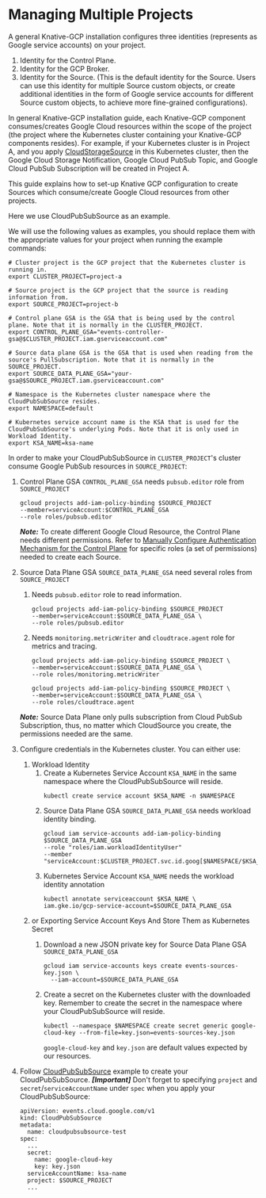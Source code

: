 # Managing Multiple Projects

A general Knative-GCP installation configures three identities (represents as Google service accounts) on your project.

1. Identity for the Control Plane.
2. Identity for the GCP Broker.
3. Identity for the Source. (This is the default identity for the Source.
Users can use this identity for multiple Source custom objects,
or create additional identities in the form of Google service accounts for different Source custom objects,
to achieve more fine-grained configurations).

In general Knative-GCP installation guide, each Knative-GCP component consumes/creates Google Cloud resources within the scope of the project
(the project where the Kubernetes cluster containing your Knative-GCP components resides). For example, if your Kubernetes cluster is in Project A, and
you apply [CloudStorageSource](../examples/cloudstoragesource) in this Kubernetes cluster,
then the Google Cloud Storage Notification, Google Cloud PubSub Topic, and Google Cloud PubSub Subscription will be created in Project A.

This guide explains how to set-up Knative GCP configuration to create Sources which consume/create Google Cloud resources from other projects.

Here we use CloudPubSubSource as an example.

We will use the following values as examples, you should replace them with the appropriate values for your project when running the example commands:

```
# Cluster project is the GCP project that the Kubernetes cluster is running in.
export CLUSTER_PROJECT=project-a

# Source project is the GCP project that the source is reading information from.
export SOURCE_PROJECT=project-b

# Control plane GSA is the GSA that is being used by the control plane. Note that it is normally in the CLUSTER_PROJECT.
export CONTROL_PLANE_GSA="events-controller-gsa@$CLUSTER_PROJECT.iam.gserviceaccount.com"

# Source data plane GSA is the GSA that is used when reading from the source's PullSubscription. Note that it is normally in the SOURCE_PROJECT.
export SOURCE_DATA_PLANE_GSA="your-gsa@$SOURCE_PROJECT.iam.gserviceaccount.com"

# Namespace is the Kubernetes cluster namespace where the CloudPubSubSource resides.
export NAMESPACE=default

# Kubernetes service account name is the KSA that is used for the CloudPubSubSource's underlying Pods. Note that it is only used in Workload Identity.
export KSA_NAME=ksa-name
```

In order to make your CloudPubSubSource in `CLUSTER_PROJECT`'s cluster consume Google PubSub resources in `SOURCE_PROJECT`:
1. Control Plane GSA `CONTROL_PLANE_GSA` needs `pubsub.editor` role from `SOURCE_PROJECT`
    ```
    gcloud projects add-iam-policy-binding $SOURCE_PROJECT
    --member=serviceAccount:$CONTROL_PLANE_GSA
    --role roles/pubsub.editor
    ```
    ***Note:*** To create different Google Cloud Resource, the Control Plane needs different permissions.
    Refer to [Manually Configure Authentication Mechanism for the Control Plane](./authentication-mechanisms-gcp.md/#authentication-mechanism-for-the-control-plane)
    for specific roles (a set of permissions) needed to create each Source.

1. Source Data Plane GSA `SOURCE_DATA_PLANE_GSA` need several roles from `SOURCE_PROJECT`
    1. Needs `pubsub.editor` role to read information.
        ```
        gcloud projects add-iam-policy-binding $SOURCE_PROJECT
        --member=serviceAccount:$SOURCE_DATA_PLANE_GSA \
        --role roles/pubsub.editor
        ```
    1. Needs `monitoring.metricWriter` and `cloudtrace.agent` role for metrics and tracing.
        ```
        gcloud projects add-iam-policy-binding $SOURCE_PROJECT \
        --member=serviceAccount:$SOURCE_DATA_PLANE_GSA \
        --role roles/monitoring.metricWriter

        gcloud projects add-iam-policy-binding $SOURCE_PROJECT \
        --member=serviceAccount:$SOURCE_DATA_PLANE_GSA \
        --role roles/cloudtrace.agent
        ```
   ***Note:*** Source Data Plane only pulls subscription from Cloud PubSub Subscription, thus,
   no matter which CloudSource you create, the permissions needed are the same.

1. Configure credentials in the Kubernetes cluster. You can either use:
    1. Workload Identity
        1. Create a Kubernetes Service Account `KSA_NAME` in the same namespace where the CloudPubSubSource will reside.
            ```
            kubectl create service account $KSA_NAME -n $NAMESPACE
            ```
        2. Source Data Plane GSA `SOURCE_DATA_PLANE_GSA` needs workload identity binding.
            ```
            gcloud iam service-accounts add-iam-policy-binding $SOURCE_DATA_PLANE_GSA
            --role "roles/iam.workloadIdentityUser"
            --member "serviceAccount:$CLUSTER_PROJECT.svc.id.goog[$NAMESPACE/$KSA_NAME]”
            ```
        3. Kubernetes Service Account `KSA_NAME` needs the workload identity annotation
            ```
            kubectl annotate serviceaccount $KSA_NAME \
            iam.gke.io/gcp-service-account=$SOURCE_DATA_PLANE_GSA
            ```
    1. or Exporting Service Account Keys And Store Them as Kubernetes Secret
       1. Download a new JSON private key for Source Data Plane GSA `SOURCE_DATA_PLANE_GSA`

          ```shell
          gcloud iam service-accounts keys create events-sources-key.json \
            --iam-account=$SOURCE_DATA_PLANE_GSA
          ```

       1. Create a secret on the Kubernetes cluster with the downloaded key. Remember
          to create the secret in the namespace where your CloudPubSubSource will reside.

          ```shell
          kubectl --namespace $NAMESPACE create secret generic google-cloud-key --from-file=key.json=events-sources-key.json
          ```

          `google-cloud-key` and `key.json` are default values expected by our
          resources.
1. Follow [CloudPubSubSource](../examples/cloudpubsubsource/README.md) example to create your CloudPubSubSource.
***[Important]*** Don't forget to specifying `project` and `secret`/`serviceAccountName` under `spec` when you apply your CloudPubSubSource:

    ```
    apiVersion: events.cloud.google.com/v1
    kind: CloudPubSubSource
    metadata:
      name: cloudpubsubsource-test
    spec:
      ...
      secret:
        name: google-cloud-key
        key: key.json
      serviceAccountName: ksa-name
      project: $SOURCE_PROJECT
      ...
   ```
